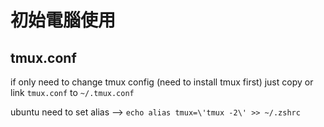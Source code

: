 # 初始電腦使用

## tmux.conf
if only need to change tmux config (need to install tmux first)
just copy or link `tmux.conf` to `~/.tmux.conf`

ubuntu need to set alias --> `echo alias tmux=\'tmux -2\' >> ~/.zshrc`
